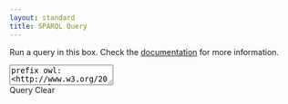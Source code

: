 ```yaml
---
layout: standard
title: SPARQL Query
---
```


Run a query in this box. Check the [documentation](docs) for more information.

<textarea id="mirror" data-lang="sparql-query">
prefix owl:<http://www.w3.org/2002/07/owl#>
prefix rdf:<http://www.w3.org/1999/02/22-rdf-syntax-ns#>
prefix rdfs:<http://www.w3.org/2000/01/rdf-schema#>
prefix woc:<http://rdf.webofcode.org/woc/>
prefix dbpedia:<http://dbpedia.org/resource/>

SELECT ?s ?p ?o
WHERE {
  ?s ?p ?o
}
LIMIT 25
</textarea>

<div class="buttons">
	<a id="query" class="btn btn-primary">Query</a>
	<a id="clear" class="btn btn-info">Clear</a>
</div>

<div id="output"></div>


